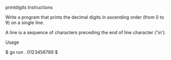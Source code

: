 printdigits
Instructions

Write a program that prints the decimal digits in ascending order (from 0 to 9) on a single line.

A line is a sequence of characters preceding the end of line character ('\n').

Usage

$ go run .
0123456789
$

